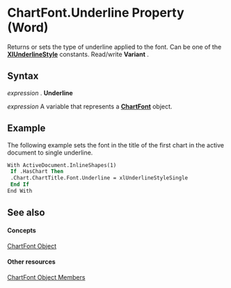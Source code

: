 
# ChartFont.Underline Property (Word)

Returns or sets the type of underline applied to the font. Can be one of the  **[XlUnderlineStyle](b08c08da-2ac1-5987-198a-310e15e9839d.md)** constants. Read/write **Variant** .


## Syntax

 _expression_ . **Underline**

 _expression_ A variable that represents a **[ChartFont](2ca7fb97-fa22-dec1-6978-8ebb6d8aad7c.md)** object.


## Example

The following example sets the font in the title of the first chart in the active document to single underline.


```vb
With ActiveDocument.InlineShapes(1) 
 If .HasChart Then 
 .Chart.ChartTitle.Font.Underline = xlUnderlineStyleSingle 
 End If 
End With
```


## See also


#### Concepts


[ChartFont Object](2ca7fb97-fa22-dec1-6978-8ebb6d8aad7c.md)
#### Other resources


[ChartFont Object Members](10401f1b-2444-deb5-9877-ab0fb6a690dd.md)
